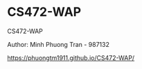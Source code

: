 # CS472-WAP
CS472-WAP

Author: Minh Phuong Tran - 987132

https://phuongtm1911.github.io/CS472-WAP/
